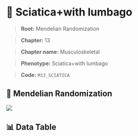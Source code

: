 # 🧪 Sciatica+with lumbago

> **Root:** Mendelian Randomization

> **Chapter:** 13  

> **Chapter name:** Musculoskeletal

> **Phenotype:** Sciatica+with lumbago  

> **Code:** `M13_SCIATICA`

## 🧬 Mendelian Randomization  

<img src="/MR/Figures/Forward/M13_SCIATICA.png"/>

## 📊 Data Table

<CsvTableMRF src="/MR/Data/Forward/M13_SCIATICA.csv"/>
